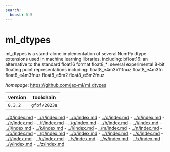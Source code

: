 ```yaml
---
search:
  boost: 0.5
---
```

# ml_dtypes

ml_dtypes is a stand-alone implementation of several NumPy dtype extensions used in machine learning libraries, including:  bfloat16: an alternative to the standard float16 format float8_*: several experimental 8-bit floating point representations including: float8_e4m3b11fnuz float8_e4m3fn float8_e4m3fnuz float8_e5m2 float8_e5m2fnuz

*homepage*: <https://github.com/jax-ml/ml_dtypes>

version | toolchain
--------|----------
``0.3.2`` | ``gfbf/2023a``

[../0/index.md](0) - [../a/index.md](a) - [../b/index.md](b) - [../c/index.md](c) - [../d/index.md](d) - [../e/index.md](e) - [../f/index.md](f) - [../g/index.md](g) - [../h/index.md](h) - [../i/index.md](i) - [../j/index.md](j) - [../k/index.md](k) - [../l/index.md](l) - [../m/index.md](m) - [../n/index.md](n) - [../o/index.md](o) - [../p/index.md](p) - [../q/index.md](q) - [../r/index.md](r) - [../s/index.md](s) - [../t/index.md](t) - [../u/index.md](u) - [../v/index.md](v) - [../w/index.md](w) - [../x/index.md](x) - [../y/index.md](y) - [../z/index.md](z)

